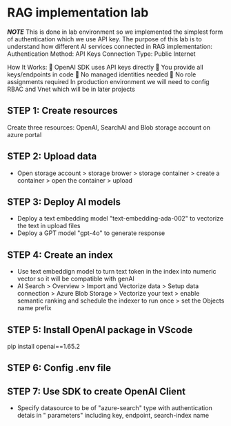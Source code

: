# RAG implementation lab
***NOTE***
This is done in lab environment so we implemented the simplest form of authentication which we use API key. The purpose of this lab is to understand how different AI services connected in RAG implementation:
Authentication Method: API Keys
Connection Type: Public Internet

How It Works:
  🔑 OpenAI SDK uses API keys directly
  🔑 You provide all keys/endpoints in code
  🔑 No managed identities needed
  🔑 No role assignments required
In production environment we will need to config RBAC and Vnet which will be in later projects

## STEP 1: Create resources
Create three resources: OpenAI, SearchAI and Blob storage account on azure portal
## STEP 2: Upload data
- Open storage account > storage brower > storage container > create a container > open the container > upload 
## STEP 3: Deploy AI models
- Deploy a text embedding model "text-embedding-ada-002" to vectorize the text in upload files 
- Deploy a GPT model "gpt-4o" to generate response
## STEP 4: Create an index
- Use text embeddign model to turn text token in the index into numeric vector so it will be compatible with genAI 
- AI Search > Overview > Import and Vectorize data > Setup data connection > Azure Blob Storage > Vectorize your text > enable semantic ranking and schedule the indexer to run once > set the Objects name prefix
## STEP 5: Install OpenAI package in VScode
 pip install openai==1.65.2
 ## STEP 6: Config .env file
## STEP 7: Use SDK to create OpenAI Client
- Specify datasource to be of "azure-search" type  with authentication detais in " parameters"  including key, endpoint, search-index name